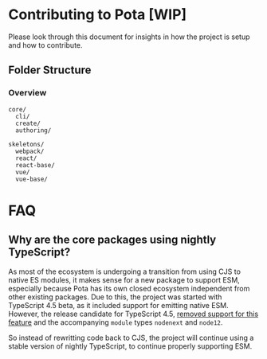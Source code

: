 # Contributing to Pota [WIP]

Please look through this document for insights in how the project is setup and how to contribute.

## Folder Structure

### Overview

```
core/
  cli/
  create/
  authoring/

skeletons/
  webpack/
  react/
  react-base/
  vue/
  vue-base/
```

# FAQ

## Why are the core packages using nightly TypeScript?

As most of the ecosystem is undergoing a transition from using CJS to native ES modules, it makes
sense for a new package to support ESM, especially because Pota has its own closed ecosystem
independent from other existing packages. Due to this, the project was started with TypeScript 4.5
beta, as it included support for emitting native ESM. However, the release candidate for TypeScript
4.5,
[removed support for this feature](https://devblogs.microsoft.com/typescript/announcing-typescript-4-5-rc/#esm-nodejs)
and the accompanying `module` types `nodenext` and `node12`.

So instead of rewritting code back to CJS, the project will continue using a stable version of
nightly TypeScript, to continue properly supporting ESM.
